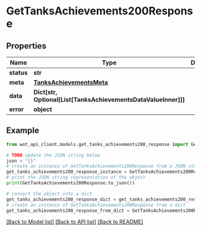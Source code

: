# GetTanksAchievements200Response


## Properties

Name | Type | Description | Notes
------------ | ------------- | ------------- | -------------
**status** | **str** |  | 
**meta** | [**TanksAchievementsMeta**](TanksAchievementsMeta.md) |  | 
**data** | **Dict[str, Optional[List[TanksAchievementsDataValueInner]]]** |  | 
**error** | **object** |  | 

## Example

```python
from wot_api_client.models.get_tanks_achievements200_response import GetTanksAchievements200Response

# TODO update the JSON string below
json = "{}"
# create an instance of GetTanksAchievements200Response from a JSON string
get_tanks_achievements200_response_instance = GetTanksAchievements200Response.from_json(json)
# print the JSON string representation of the object
print(GetTanksAchievements200Response.to_json())

# convert the object into a dict
get_tanks_achievements200_response_dict = get_tanks_achievements200_response_instance.to_dict()
# create an instance of GetTanksAchievements200Response from a dict
get_tanks_achievements200_response_from_dict = GetTanksAchievements200Response.from_dict(get_tanks_achievements200_response_dict)
```
[[Back to Model list]](../README.md#documentation-for-models) [[Back to API list]](../README.md#documentation-for-api-endpoints) [[Back to README]](../README.md)


